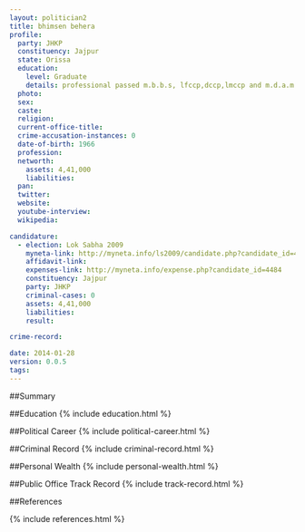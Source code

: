 ```yaml
---
layout: politician2
title: bhimsen behera
profile: 
  party: JHKP
  constituency: Jajpur
  state: Orissa
  education: 
    level: Graduate
    details: professional passed m.b.b.s, lfccp,dccp,lmccp and m.d.a.m
  photo: 
  sex: 
  caste: 
  religion: 
  current-office-title: 
  crime-accusation-instances: 0
  date-of-birth: 1966
  profession: 
  networth: 
    assets: 4,41,000
    liabilities: 
  pan: 
  twitter: 
  website: 
  youtube-interview: 
  wikipedia: 

candidature: 
  - election: Lok Sabha 2009
    myneta-link: http://myneta.info/ls2009/candidate.php?candidate_id=4484
    affidavit-link: 
    expenses-link: http://myneta.info/expense.php?candidate_id=4484
    constituency: Jajpur 
    party: JHKP
    criminal-cases: 0
    assets: 4,41,000
    liabilities: 
    result:  

crime-record: 

date: 2014-01-28
version: 0.0.5
tags: 
---
```

##Summary


##Education
{% include education.html %}


##Political Career
{% include political-career.html %}


##Criminal Record
{% include criminal-record.html %}


##Personal Wealth
{% include personal-wealth.html %}


##Public Office Track Record
{% include track-record.html %}


##References


{% include references.html %}